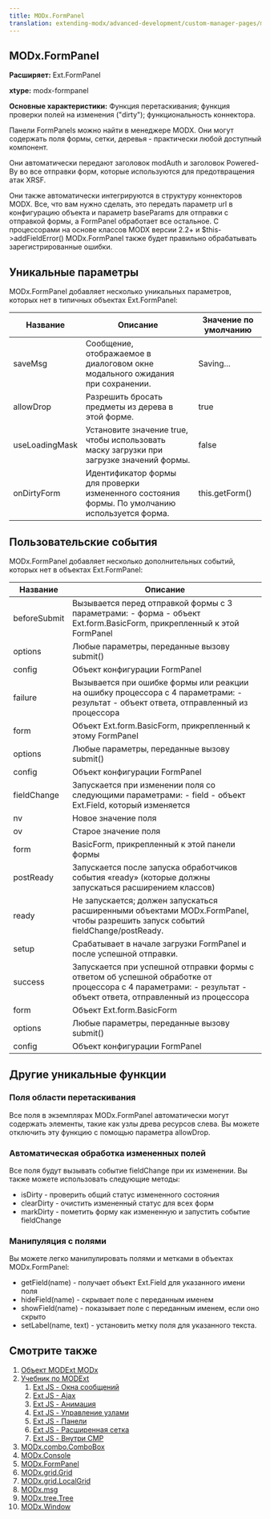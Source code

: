 ```yaml
---
title: MODx.FormPanel
translation: extending-modx/advanced-development/custom-manager-pages/modext/modx.formpanel
---
```


## MODx.FormPanel

**Расширяет:** Ext.FormPanel

**xtype:** modx-formpanel

**Основные характеристики:** Функция перетаскивания; функция проверки полей на изменения ("dirty"); функциональность коннектора.

Панели FormPanels можно найти в менеджере MODX. Они могут содержать поля формы, сетки, деревья - практически любой доступный компонент.

Они автоматически передают заголовок modAuth и заголовок Powered-By во все отправки форм, которые используются для предотвращения атак XRSF.

Они также автоматически интегрируются в структуру коннекторов MODX. Все, что вам нужно сделать, это передать параметр url в конфигурацию объекта и параметр baseParams для отправки с отправкой формы, а FormPanel обработает все остальное. С процессорами на основе классов MODX версии 2.2+ и $this->addFieldError() MODx.FormPanel также будет правильно обрабатывать зарегистрированные ошибки.

## Уникальные параметры

MODx.FormPanel добавляет несколько уникальных параметров, которых нет в типичных объектах Ext.FormPanel:

Название | Описание | Значение по умолчанию
--- | --- | ---
saveMsg | Сообщение, отображаемое в диалоговом окне модального ожидания при сохранении. | Saving...
allowDrop | Разрешить бросать предметы из дерева в этой форме. | true
useLoadingMask | Установите значение true, чтобы использовать маску загрузки при загрузке значений формы. | false
onDirtyForm | Идентификатор формы для проверки измененного состояния формы. По умолчанию используется форма. | this.getForm()

## Пользовательские события

MODx.FormPanel добавляет несколько дополнительных событий, которых нет в объектах Ext.FormPanel:

Название | Описание
--- | ---
beforeSubmit | Вызывается перед отправкой формы с 3 параметрами: - форма - объект Ext.form.BasicForm, прикрепленный к этой FormPanel
options | Любые параметры, переданные вызову submit()
config | Объект конфигурации FormPanel
failure | Вызывается при ошибке формы или реакции на ошибку процессора с 4 параметрами: - результат - объект ответа, отправленный из процессора
form | Объект Ext.form.BasicForm, прикрепленный к этому FormPanel
options | Любые параметры, переданные вызову submit()
config | Объект конфигурации FormPanel
fieldChange | Запускается при изменении поля со следующими параметрами: - field - объект Ext.Field, который изменяется
nv | Новое значение поля
ov | Старое значение поля
form | BasicForm, прикрепленный к этой панели формы
postReady | Запускается после запуска обработчиков события «ready» (которые должны запускаться расширением классов)
ready | Не запускается; должен запускаться расширенными объектами MODx.FormPanel, чтобы разрешить запуск событий fieldChange/postReady.
setup | Срабатывает в начале загрузки FormPanel и после успешной отправки.
success | Запускается при успешной отправки формы с ответом об успешной обработке от процессора с 4 параметрами: - результат - объект ответа, отправленный из процессора
form | Объект Ext.form.BasicForm
options | Любые параметры, переданные вызову submit()
config | Объект конфигурации FormPanel

## Другие уникальные функции

### Поля области перетаскивания

Все поля в экземплярах MODx.FormPanel автоматически могут содержать элементы, такие как узлы древа ресурсов слева. Вы можете отключить эту функцию с помощью параметра allowDrop.

### Автоматическая обработка измененных полей

Все поля будут вызывать событие fieldChange при их изменении. Вы также можете использовать следующие методы:

- isDirty - проверить общий статус измененного состояния
- clearDirty - очистить измененный статус для всех форм
- markDirty - пометить форму как измененную и запустить событие fieldChange

### Манипуляция с полями

Вы можете легко манипулировать полями и метками в объектах MODx.FormPanel:

- getField(name) - получает объект Ext.Field для указанного имени поля
- hideField(name) - скрывает поле с переданным именем
- showField(name) - показывает поле с переданным именем, если оно скрыто
- setLabel(name, text) - установить метку поля для указанного текста.

## Смотрите также

1. [Объект MODExt MODx](extending-modx/custom-manager-pages/modext/modext-modx-object)
2. [Учебник по MODExt ](extending-modx/custom-manager-pages/modext/modext-tutorials)
    1. [Ext JS - Окна сообщений](extending-modx/custom-manager-pages/modext/modext-tutorials/1.-ext-js-tutorial-message-boxes)
    2. [Ext JS - Ajax](extending-modx/custom-manager-pages/modext/modext-tutorials/2.-ext-js-tutorial-ajax-include)
    3. [Ext JS - Анимация](extending-modx/custom-manager-pages/modext/modext-tutorials/3.-ext-js-tutorial-animation)
    4. [Ext JS - Управление узлами](extending-modx/custom-manager-pages/modext/modext-tutorials/4.-ext-js-tutorial-manipulating-nodes)
    5. [Ext JS - Панели](extending-modx/custom-manager-pages/modext/modext-tutorials/5.-ext-js-tutorial-panels)
    6. [Ext JS - Расширенная сетка](extending-modx/custom-manager-pages/modext/modext-tutorials/7.-ext-js-tutoral-advanced-grid)
    7. [Ext JS - Внутри CMP](extending-modx/custom-manager-pages/modext/modext-tutorials/8.-ext-js-tutorial-inside-a-cmp)
3. [MODx.combo.ComboBox](extending-modx/custom-manager-pages/modext/modx.combo.combobox)
4. [MODx.Console](extending-modx/custom-manager-pages/modext/modx.console)
5. [MODx.FormPanel](extending-modx/custom-manager-pages/modext/modx.formpanel)
6. [MODx.grid.Grid](extending-modx/custom-manager-pages/modext/modx.grid.grid)
7. [MODx.grid.LocalGrid](extending-modx/custom-manager-pages/modext/modx.grid.localgrid)
8. [MODx.msg](extending-modx/custom-manager-pages/modext/modx.msg)
9. [MODx.tree.Tree](extending-modx/custom-manager-pages/modext/modx.tree.tree)
10. [MODx.Window](extending-modx/custom-manager-pages/modext/modx.window)
